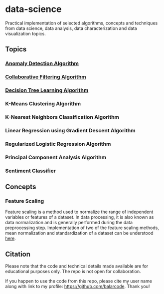 # data-science

Practical implementation of selected algorithms, concepts and techniques from data science, data analysis, data characterization and data visualization topics.

## Topics

### [Anomaly Detection Algorithm](https://github.com/balarcode/data-science/tree/main/anomaly_detection)

### [Collaborative Filtering Algorithm](https://github.com/balarcode/data-science/tree/main/collaborative_filtering)

### [Decision Tree Learning Algorithm](https://github.com/balarcode/data-science/tree/main/decision_tree)

### K-Means Clustering Algorithm

### K-Nearest Neighbors Classification Algorithm

### Linear Regression using Gradient Descent Algorithm

### Regularized Logistic Regression Algorithm

### Principal Component Analysis Algorithm

### Sentiment Classifier

## Concepts

### Feature Scaling

Feature scaling is a method used to normalize the range of independent variables or features of a dataset. In data processing, it is also known as data normalization and is generally performed during the data preprocessing step. Implementation of two of the feature scaling methods, mean normalization and standardization of a dataset can be understood [here](https://github.com/balarcode/subjects/tree/main/random_process#readme).

## Citation

Please note that the code and technical details made available are for educational purposes only. The repo is not open for collaboration.

If you happen to use the code from this repo, please cite my user name along with link to my profile: https://github.com/balarcode. Thank you!
